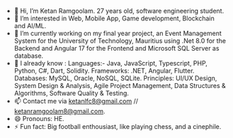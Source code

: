 - 👋 Hi, I’m Ketan Ramgoolam. 27 years old, software engineering student. 
- 👀 I’m interested in Web, Mobile App, Game development, Blockchain and AI/ML.
- 🌱 I’m currently working on my final year project, an Event Management System for the University of Technology, Mauritius using .Net 8.0 for the Backend and Angular 17 for the Frontend and Microsoft SQL Server as database. 
- 💞️ I already know :
Languages:- Java, JavaScript, Typescript, PHP, Python, C#, Dart, Solidity.
Frameworks: .NET, Angular, Flutter.
Databases: MySQL, Oracle, NoSQL, SQLite.
Principles: UI/UX Design, System Design & Analysis, Agile Project Management, Data Structures & Algorithms, Software Quality & Testing.
- 📫 Contact me via ketanlfc8@gmail.com // ketanramgoolam8@gmail.com.
- 😄 Pronouns: HE.
- ⚡ Fun fact: Big football enthousiast, like playing chess, and a cinephile.

<!---
KetanLfc/KetanLfc is a ✨ special ✨ repository because its `README.md` (this file) appears on your GitHub profile.
You can click the Preview link to take a look at your changes.
--->
